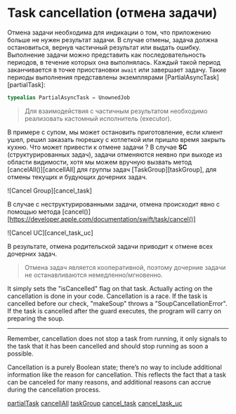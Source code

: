 # Task cancellation (отмена задачи)

Отмена задачи необходима для индикации о том, что приложению больше не нужен результат задачи.
В случае отмены, задача должна остановиться, вернув частичный результат или выдать ошибку.
Выполнение задачи можно представить как последовательность периодов, в течение которых она выполнялась. Каждый такой период заканчивается в точке приостановки `await` или завершает задачу. Такие периоды выполнения представлены экземплярами [PartialAsyncTask][partialTask]:

```swift
typealias PartialAsyncTask = UnownedJob
```

> Для взаимодействия с частичным результатом необходимо реализовать кастомный исполнитель (executor).

<!-- Показать пример реализации кастомного executora -->

В примере с супом, мы может остановить приготовление, если клиент ушел, решил заказать пюрешку с котлеткой или пришло время закрыть кухню.
Что может привести к отмене задачи ? В случае **SC** (структурированных задач), задачи отменяются неявно при выходе из области видимости, хотя мы можем вручную вызвать метод [cancelAll()][cancellAll] для группы задач [TaskGroup][taskGroup], для отмены текущих и будующих дочерних задач.

![Cancel Group][cancel_task]

В случае с неструктурированными задачи, отмена происходит явно с помощью метода [cancel()][https://developer.apple.com/documentation/swift/task/cancel()]

![Cancel UC][cancel_task_uc]

В результате, отмена родительской задачи приводит к отмене всех дочерних задач.



> Отмена задач является кооперативной, поэтому дочерние задачи не останавливаются немедленно/мгновенно.

It simply sets the "isCancelled" flag on that task. Actually acting on the cancellation is done in your code.
Cancellation is a race.
If the task is cancelled before our check, "makeSoup" throws a "SoupCancellationError".
If the task is cancelled after the guard executes, the program will carry on preparing the soup.

---

Remember, cancellation does not stop a task from running, it only signals to the task that it has been cancelled and should stop running as soon a possible.

Cancellation is a purely Boolean state; there’s no way to include additional information like the reason for cancellation. This reflects the fact that a task can be canceled for many reasons, and additional reasons can accrue during the cancellation process.

[partialTask](https://developer.apple.com/documentation/swift/partialasynctask)
[cancellAll](https://developer.apple.com/documentation/swift/taskgroup/cancelall())
[taskGroup](https://developer.apple.com/documentation/swift/taskgroup)
[cancel_task](../resources/task_cancel.png)
[cancel_task_uc](../resources/task_cancel_uc.png)
